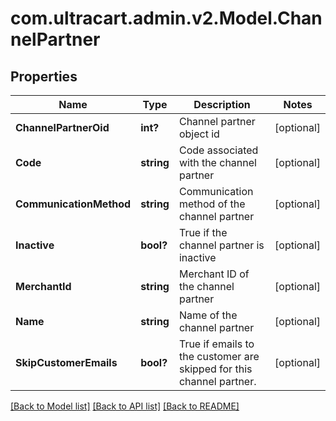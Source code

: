 # com.ultracart.admin.v2.Model.ChannelPartner
## Properties

Name | Type | Description | Notes
------------ | ------------- | ------------- | -------------
**ChannelPartnerOid** | **int?** | Channel partner object id | [optional] 
**Code** | **string** | Code associated with the channel partner | [optional] 
**CommunicationMethod** | **string** | Communication method of the channel partner | [optional] 
**Inactive** | **bool?** | True if the channel partner is inactive | [optional] 
**MerchantId** | **string** | Merchant ID of the channel partner | [optional] 
**Name** | **string** | Name of the channel partner | [optional] 
**SkipCustomerEmails** | **bool?** | True if emails to the customer are skipped for this channel partner. | [optional] 


[[Back to Model list]](../README.md#documentation-for-models) [[Back to API list]](../README.md#documentation-for-api-endpoints) [[Back to README]](../README.md)

